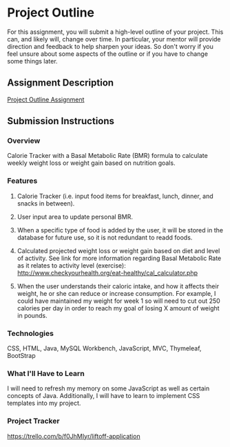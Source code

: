 # Project Outline
For this assignment, you will submit a high-level outline of your project. This can, and likely will, change over time. In particular, your mentor will provide direction and feedback to help sharpen your ideas. So don't worry if you feel unsure about some aspects of the outline or if you have to change some things later.

## Assignment Description
[Project Outline Assignment](https://education.launchcode.org/liftoff/modules/assignments/project-outline)

## Submission Instructions

### Overview
Calorie Tracker with a Basal Metabolic Rate (BMR) formula to calculate weekly weight loss or weight gain based on nutrition goals.

### Features
1) Calorie Tracker (i.e. input food items for breakfast, lunch, dinner, and snacks in between).

2) User input area to update personal BMR.

3) When a specific type of food is added by the user, it will be stored in the database for future use, so it is not redundant to readd foods.

4) Calculated projected weight loss or weight gain based on diet and level of activity.  See link for more information regarding Basal Metabolic Rate as it relates to activity level (exercise): http://www.checkyourhealth.org/eat-healthy/cal_calculator.php

5) When the user understands their caloric intake, and how it affects their weight, he or she can reduce or increase consumption.  For example, I could have maintained my weight for week 1 so will need to cut out 250 calories per day in order to reach my goal of losing X amount of weight in pounds.

### Technologies
CSS, HTML, Java, MySQL Workbench, JavaScript, MVC, Thymeleaf, BootStrap

### What I'll Have to Learn
I will need to refresh my memory on some JavaScript as well as certain concepts of Java.  Additionally, I will have to learn to implement CSS templates into my project.

### Project Tracker
https://trello.com/b/f0JhMIyr/liftoff-application
